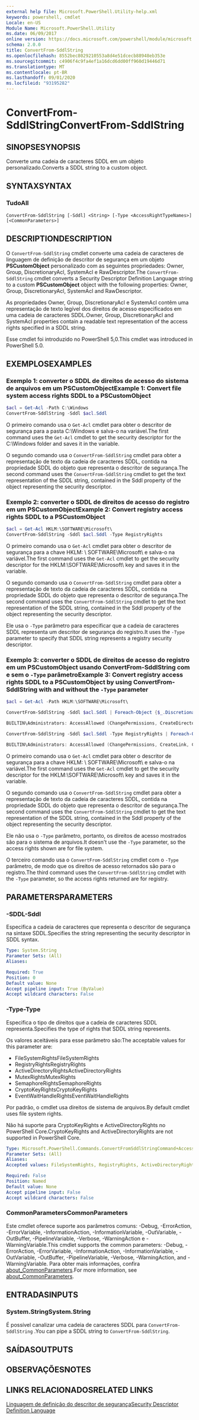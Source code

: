 ```yaml
---
external help file: Microsoft.PowerShell.Utility-help.xml
keywords: powershell, cmdlet
Locale: en-US
Module Name: Microsoft.PowerShell.Utility
ms.date: 06/09/2017
online version: https://docs.microsoft.com/powershell/module/microsoft.powershell.utility/convertfrom-sddlstring?view=powershell-6&WT.mc_id=ps-gethelp
schema: 2.0.0
title: ConvertFrom-SddlString
ms.openlocfilehash: 8552bec8029210553a8d4e51dcecb88948eb353e
ms.sourcegitcommit: c4906f4c9fa4ef1a16dcd6dd00ff960d19446d71
ms.translationtype: MT
ms.contentlocale: pt-BR
ms.lasthandoff: 09/01/2020
ms.locfileid: "93195282"
---
```

# <span data-ttu-id="18fa4-103">ConvertFrom-SddlString</span><span class="sxs-lookup"><span data-stu-id="18fa4-103">ConvertFrom-SddlString</span></span>

## <span data-ttu-id="18fa4-104">SINOPSE</span><span class="sxs-lookup"><span data-stu-id="18fa4-104">SYNOPSIS</span></span>
<span data-ttu-id="18fa4-105">Converte uma cadeia de caracteres SDDL em um objeto personalizado.</span><span class="sxs-lookup"><span data-stu-id="18fa4-105">Converts a SDDL string to a custom object.</span></span>

## <span data-ttu-id="18fa4-106">SYNTAX</span><span class="sxs-lookup"><span data-stu-id="18fa4-106">SYNTAX</span></span>

### <span data-ttu-id="18fa4-107">Tudo</span><span class="sxs-lookup"><span data-stu-id="18fa4-107">All</span></span>

```
ConvertFrom-SddlString [-Sddl] <String> [-Type <AccessRightTypeNames>] [<CommonParameters>]
```

## <span data-ttu-id="18fa4-108">DESCRIPTION</span><span class="sxs-lookup"><span data-stu-id="18fa4-108">DESCRIPTION</span></span>

<span data-ttu-id="18fa4-109">O `ConvertFrom-SddlString` cmdlet converte uma cadeia de caracteres de linguagem de definição de descritor de segurança em um objeto **PSCustomObject** personalizado com as seguintes propriedades: Owner, Group, DiscretionaryAcl, SystemAcl e RawDescriptor.</span><span class="sxs-lookup"><span data-stu-id="18fa4-109">The `ConvertFrom-SddlString` cmdlet converts a Security Descriptor Definition Language string to a custom **PSCustomObject** object with the following properties: Owner, Group, DiscretionaryAcl, SystemAcl and RawDescriptor.</span></span>

<span data-ttu-id="18fa4-110">As propriedades Owner, Group, DiscretionaryAcl e SystemAcl contêm uma representação de texto legível dos direitos de acesso especificados em uma cadeia de caracteres SDDL.</span><span class="sxs-lookup"><span data-stu-id="18fa4-110">Owner, Group, DiscretionaryAcl and SystemAcl properties contain a readable text representation of the access rights specified in a SDDL string.</span></span>

<span data-ttu-id="18fa4-111">Esse cmdlet foi introduzido no PowerShell 5,0.</span><span class="sxs-lookup"><span data-stu-id="18fa4-111">This cmdlet was introduced in PowerShell 5.0.</span></span>

## <span data-ttu-id="18fa4-112">EXEMPLOS</span><span class="sxs-lookup"><span data-stu-id="18fa4-112">EXAMPLES</span></span>

### <span data-ttu-id="18fa4-113">Exemplo 1: converter o SDDL de direitos de acesso do sistema de arquivos em um PSCustomObject</span><span class="sxs-lookup"><span data-stu-id="18fa4-113">Example 1: Convert file system access rights SDDL to a PSCustomObject</span></span>

```powershell
$acl = Get-Acl -Path C:\Windows
ConvertFrom-SddlString -Sddl $acl.Sddl
```

<span data-ttu-id="18fa4-114">O primeiro comando usa o `Get-Acl` cmdlet para obter o descritor de segurança para a pasta C:\Windows e salva-o na variável.</span><span class="sxs-lookup"><span data-stu-id="18fa4-114">The first command uses the `Get-Acl` cmdlet to get the security descriptor for the C:\Windows folder and saves it in the variable.</span></span>

<span data-ttu-id="18fa4-115">O segundo comando usa o `ConvertFrom-SddlString` cmdlet para obter a representação de texto da cadeia de caracteres SDDL, contida na propriedade SDDL do objeto que representa o descritor de segurança.</span><span class="sxs-lookup"><span data-stu-id="18fa4-115">The second command uses the `ConvertFrom-SddlString` cmdlet to get the text representation of the SDDL string, contained in the Sddl property of the object representing the security descriptor.</span></span>

### <span data-ttu-id="18fa4-116">Exemplo 2: converter o SDDL de direitos de acesso do registro em um PSCustomObject</span><span class="sxs-lookup"><span data-stu-id="18fa4-116">Example 2: Convert registry access rights SDDL to a PSCustomObject</span></span>

```powershell
$acl = Get-Acl HKLM:\SOFTWARE\Microsoft\
ConvertFrom-SddlString -Sddl $acl.Sddl -Type RegistryRights
```

<span data-ttu-id="18fa4-117">O primeiro comando usa o `Get-Acl` cmdlet para obter o descritor de segurança para a chave HKLM: \ SOFTWARE\Microsoft\ e salva-o na variável.</span><span class="sxs-lookup"><span data-stu-id="18fa4-117">The first command uses the `Get-Acl` cmdlet to get the security descriptor for the HKLM:\SOFTWARE\Microsoft\ key and saves it in the variable.</span></span>

<span data-ttu-id="18fa4-118">O segundo comando usa o `ConvertFrom-SddlString` cmdlet para obter a representação de texto da cadeia de caracteres SDDL, contida na propriedade SDDL do objeto que representa o descritor de segurança.</span><span class="sxs-lookup"><span data-stu-id="18fa4-118">The second command uses the `ConvertFrom-SddlString` cmdlet to get the text representation of the SDDL string, contained in the Sddl property of the object representing the security descriptor.</span></span>

<span data-ttu-id="18fa4-119">Ele usa o `-Type` parâmetro para especificar que a cadeia de caracteres SDDL representa um descritor de segurança do registro.</span><span class="sxs-lookup"><span data-stu-id="18fa4-119">It uses the `-Type` parameter to specify that SDDL string represents a registry security descriptor.</span></span>

### <span data-ttu-id="18fa4-120">Exemplo 3: converter o SDDL de direitos de acesso do registro em um PSCustomObject usando ConvertFrom-SddlString com e sem o `-Type` parâmetro</span><span class="sxs-lookup"><span data-stu-id="18fa4-120">Example 3: Convert registry access rights SDDL to a PSCustomObject by using ConvertFrom-SddlString with and without the `-Type` parameter</span></span>

```powershell
$acl = Get-Acl -Path HKLM:\SOFTWARE\Microsoft\

ConvertFrom-SddlString -Sddl $acl.Sddl | Foreach-Object {$_.DiscretionaryAcl[0]}

BUILTIN\Administrators: AccessAllowed (ChangePermissions, CreateDirectories, Delete, ExecuteKey, FullControl, GenericExecute, GenericWrite, ListDirectory, ReadExtendedAttributes, ReadPermissions, TakeOwnership, Traverse, WriteData, WriteExtendedAttributes, WriteKey)

ConvertFrom-SddlString -Sddl $acl.Sddl -Type RegistryRights | Foreach-Object {$_.DiscretionaryAcl[0]}

BUILTIN\Administrators: AccessAllowed (ChangePermissions, CreateLink, CreateSubKey, Delete, EnumerateSubKeys, ExecuteKey, FullControl, GenericExecute, GenericWrite, Notify, QueryValues, ReadPermissions, SetValue, TakeOwnership, WriteKey)
```

<span data-ttu-id="18fa4-121">O primeiro comando usa o `Get-Acl` cmdlet para obter o descritor de segurança para a chave HKLM: \ SOFTWARE\Microsoft\ e salva-o na variável.</span><span class="sxs-lookup"><span data-stu-id="18fa4-121">The first command uses the `Get-Acl` cmdlet to get the security descriptor for the HKLM:\SOFTWARE\Microsoft\ key and saves it in the variable.</span></span>

<span data-ttu-id="18fa4-122">O segundo comando usa o `ConvertFrom-SddlString` cmdlet para obter a representação de texto da cadeia de caracteres SDDL, contida na propriedade SDDL do objeto que representa o descritor de segurança.</span><span class="sxs-lookup"><span data-stu-id="18fa4-122">The second command uses the `ConvertFrom-SddlString` cmdlet to get the text representation of the SDDL string, contained in the Sddl property of the object representing the security descriptor.</span></span>

<span data-ttu-id="18fa4-123">Ele não usa o `-Type` parâmetro, portanto, os direitos de acesso mostrados são para o sistema de arquivos.</span><span class="sxs-lookup"><span data-stu-id="18fa4-123">It doesn't use the `-Type` parameter, so the access rights shown are for file system.</span></span>

<span data-ttu-id="18fa4-124">O terceiro comando usa o `ConvertFrom-SddlString` cmdlet com o `-Type` parâmetro, de modo que os direitos de acesso retornados são para o registro.</span><span class="sxs-lookup"><span data-stu-id="18fa4-124">The third command uses the `ConvertFrom-SddlString` cmdlet with the `-Type` parameter, so the access rights returned are for registry.</span></span>

## <span data-ttu-id="18fa4-125">PARAMETERS</span><span class="sxs-lookup"><span data-stu-id="18fa4-125">PARAMETERS</span></span>

### <span data-ttu-id="18fa4-126">-SDDL</span><span class="sxs-lookup"><span data-stu-id="18fa4-126">-Sddl</span></span>

<span data-ttu-id="18fa4-127">Especifica a cadeia de caracteres que representa o descritor de segurança na sintaxe SDDL.</span><span class="sxs-lookup"><span data-stu-id="18fa4-127">Specifies the string representing the security descriptor in SDDL syntax.</span></span>

```yaml
Type: System.String
Parameter Sets: (All)
Aliases:

Required: True
Position: 0
Default value: None
Accept pipeline input: True (ByValue)
Accept wildcard characters: False
```

### <span data-ttu-id="18fa4-128">-Type</span><span class="sxs-lookup"><span data-stu-id="18fa4-128">-Type</span></span>

<span data-ttu-id="18fa4-129">Especifica o tipo de direitos que a cadeia de caracteres SDDL representa.</span><span class="sxs-lookup"><span data-stu-id="18fa4-129">Specifies the type of rights that SDDL string represents.</span></span>

<span data-ttu-id="18fa4-130">Os valores aceitáveis para esse parâmetro são:</span><span class="sxs-lookup"><span data-stu-id="18fa4-130">The acceptable values for this parameter are:</span></span>

- <span data-ttu-id="18fa4-131">FileSystemRights</span><span class="sxs-lookup"><span data-stu-id="18fa4-131">FileSystemRights</span></span>
- <span data-ttu-id="18fa4-132">RegistryRights</span><span class="sxs-lookup"><span data-stu-id="18fa4-132">RegistryRights</span></span>
- <span data-ttu-id="18fa4-133">ActiveDirectoryRights</span><span class="sxs-lookup"><span data-stu-id="18fa4-133">ActiveDirectoryRights</span></span>
- <span data-ttu-id="18fa4-134">MutexRights</span><span class="sxs-lookup"><span data-stu-id="18fa4-134">MutexRights</span></span>
- <span data-ttu-id="18fa4-135">SemaphoreRights</span><span class="sxs-lookup"><span data-stu-id="18fa4-135">SemaphoreRights</span></span>
- <span data-ttu-id="18fa4-136">CryptoKeyRights</span><span class="sxs-lookup"><span data-stu-id="18fa4-136">CryptoKeyRights</span></span>
- <span data-ttu-id="18fa4-137">EventWaitHandleRights</span><span class="sxs-lookup"><span data-stu-id="18fa4-137">EventWaitHandleRights</span></span>

<span data-ttu-id="18fa4-138">Por padrão, o cmdlet usa direitos de sistema de arquivos.</span><span class="sxs-lookup"><span data-stu-id="18fa4-138">By default cmdlet uses file system rights.</span></span>

<span data-ttu-id="18fa4-139">Não há suporte para CryptoKeyRights e ActiveDirectoryRights no PowerShell Core.</span><span class="sxs-lookup"><span data-stu-id="18fa4-139">CryptoKeyRights and ActiveDirectoryRights are not supported in PowerShell Core.</span></span>

```yaml
Type: Microsoft.PowerShell.Commands.ConvertFromSddlStringCommand+AccessRightTypeNames
Parameter Sets: (All)
Aliases:
Accepted values: FileSystemRights, RegistryRights, ActiveDirectoryRights, MutexRights, SemaphoreRights, CryptoKeyRights, EventWaitHandleRights

Required: False
Position: Named
Default value: None
Accept pipeline input: False
Accept wildcard characters: False
```

### <span data-ttu-id="18fa4-140">CommonParameters</span><span class="sxs-lookup"><span data-stu-id="18fa4-140">CommonParameters</span></span>

<span data-ttu-id="18fa4-141">Este cmdlet oferece suporte aos parâmetros comuns: -Debug, -ErrorAction, -ErrorVariable, -InformationAction, -InformationVariable, -OutVariable, -OutBuffer, -PipelineVariable, -Verbose, -WarningAction e -WarningVariable.</span><span class="sxs-lookup"><span data-stu-id="18fa4-141">This cmdlet supports the common parameters: -Debug, -ErrorAction, -ErrorVariable, -InformationAction, -InformationVariable, -OutVariable, -OutBuffer, -PipelineVariable, -Verbose, -WarningAction, and -WarningVariable.</span></span> <span data-ttu-id="18fa4-142">Para obter mais informações, confira [about_CommonParameters](https://go.microsoft.com/fwlink/?LinkID=113216).</span><span class="sxs-lookup"><span data-stu-id="18fa4-142">For more information, see [about_CommonParameters](https://go.microsoft.com/fwlink/?LinkID=113216).</span></span>

## <span data-ttu-id="18fa4-143">ENTRADAS</span><span class="sxs-lookup"><span data-stu-id="18fa4-143">INPUTS</span></span>

### <span data-ttu-id="18fa4-144">System.String</span><span class="sxs-lookup"><span data-stu-id="18fa4-144">System.String</span></span>

<span data-ttu-id="18fa4-145">É possível canalizar uma cadeia de caracteres SDDL para `ConvertFrom-SddlString` .</span><span class="sxs-lookup"><span data-stu-id="18fa4-145">You can pipe a SDDL string to `ConvertFrom-SddlString`.</span></span>

## <span data-ttu-id="18fa4-146">SAÍDAS</span><span class="sxs-lookup"><span data-stu-id="18fa4-146">OUTPUTS</span></span>

## <span data-ttu-id="18fa4-147">OBSERVAÇÕES</span><span class="sxs-lookup"><span data-stu-id="18fa4-147">NOTES</span></span>

## <span data-ttu-id="18fa4-148">LINKS RELACIONADOS</span><span class="sxs-lookup"><span data-stu-id="18fa4-148">RELATED LINKS</span></span>

[<span data-ttu-id="18fa4-149">Linguagem de definição do descritor de segurança</span><span class="sxs-lookup"><span data-stu-id="18fa4-149">Security Descriptor Definition Language</span></span>](/windows/win32/secauthz/security-descriptor-definition-language)
